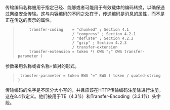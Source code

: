 传输编码名称被用于指定已经、能够或者可能用于有效载体的编码转换，以确保通过网络安全传输。这与内容编码的不同之处在于，传送编码是消息的属性，而不是正在传送的表示的属性。

> ```
>      transfer-coding    = "chunked" ; Section 4.1
>                         / "compress" ; Section 4.2.1
>                         / "deflate" ; Section 4.2.2
>                         / "gzip" ; Section 4.2.3
>                         / transfer-extension
>      transfer-extension = token *( OWS ";" OWS transfer-parameter )
>
> ```

参数采用名称或者名称=值对的形式。

> ```
>  transfer-parameter = token BWS "=" BWS ( token / quoted-string )
> ```

传输编码的名字是不区分大小写的，并且应该在HTTP传输编码注册除进行注册，这在8.4节定义。他们被用于TE（4.3节）和Transfer-Encoding（3.3.1节）头字段。